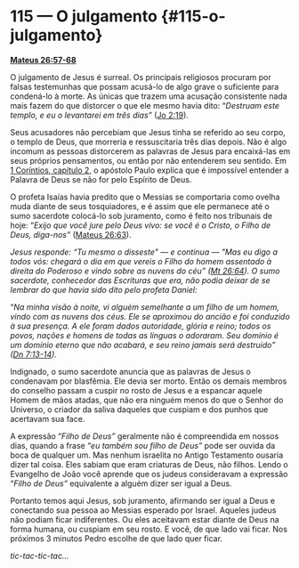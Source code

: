 # 115 — O julgamento {#115-o-julgamento}

[**Mateus 26:57-68**](http://bibliaonline.com.br/acf/mt/26/57-68)

O julgamento de Jesus é surreal. Os principais religiosos procuram por falsas testemunhas que possam acusá-lo de algo grave o suficiente para condená-lo à morte. As únicas que trazem uma acusação consistente nada mais fazem do que distorcer o que ele mesmo havia dito: “_Destruam este templo, e eu o levantarei em três dias”_ ([Jo 2:19](http://bibliaonline.com.br/acf/jo/2/19)).

Seus acusadores não percebiam que Jesus tinha se referido ao seu corpo, o templo de Deus, que morreria e ressuscitaria três dias depois. Não é algo incomum as pessoas distorcerem as palavras de Jesus para encaixá-las em seus próprios pensamentos, ou então por não entenderem seu sentido. Em [1 Coríntios, capítulo 2](http://bibliaonline.com.br/acf/1co/2), o apóstolo Paulo explica que é impossível entender a Palavra de Deus se não for pelo Espírito de Deus.

O profeta Isaías havia predito que o Messias se comportaria como ovelha muda diante de seus tosquiadores, e é assim que ele permanece até o sumo sacerdote colocá-lo sob juramento, como é feito nos tribunais de hoje: “_Exijo que você jure pelo Deus vivo: se você é o Cristo, o Filho de Deus, diga-nos”_ ([Mateus 26:63](http://bibliaonline.com.br/acf/mt/26/63)).

_Jesus responde: “Tu mesmo o disseste&quot; — e continua — &quot;Mas eu digo a todos vós: chegará o dia em que vereis o Filho do homem assentado à direita do Poderoso e vindo sobre as nuvens do céu” (_[_Mt 26:64_](http://bibliaonline.com.br/acf/mt/26/64)_). O sumo sacerdote, conhecedor das Escrituras que era, não podia deixar de se lembrar do que havia sido dito pelo profeta Daniel:_

“_Na minha visão à noite, vi alguém semelhante a um filho de um homem, vindo com as nuvens dos céus. Ele se aproximou do ancião e foi conduzido à sua presença. A ele foram dados autoridade, glória e reino; todos os povos, nações e homens de todas as línguas o adoraram. Seu domínio é um domínio eterno que não acabará, e seu reino jamais será destruído” (_[_Dn 7:13-14_](http://bibliaonline.com.br/acf/dn/7/13-14)_)._

Indignado, o sumo sacerdote anuncia que as palavras de Jesus o condenavam por blasfêmia. Ele devia ser morto. Então os demais membros do conselho passam a cuspir no rosto de Jesus e a espancar aquele Homem de mãos atadas, que não era ninguém menos do que o Senhor do Universo, o criador da saliva daqueles que cuspiam e dos punhos que acertavam sua face.

A expressão “_Filho de Deus”_ geralmente não é compreendida em nossos dias, quando a frase “_eu também sou filho de Deus”_ pode ser ouvida da boca de qualquer um. Mas nenhum israelita no Antigo Testamento ousaria dizer tal coisa. Eles sabiam que eram criaturas de Deus, não filhos. Lendo o Evangelho de João você aprende que os judeus consideravam a expressão “_Filho de Deus”_ equivalente a alguém dizer ser igual a Deus.

Portanto temos aqui Jesus, sob juramento, afirmando ser igual a Deus e conectando sua pessoa ao Messias esperado por Israel. Aqueles judeus não podiam ficar indiferentes. Ou eles aceitavam estar diante de Deus na forma humana, ou cuspiam em seu rosto. E você, de que lado vai ficar. Nos próximos 3 minutos Pedro escolhe de que lado quer ficar.

_tic-tac-tic-tac..._